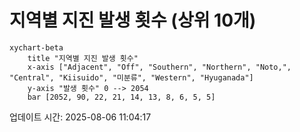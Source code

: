 # 지역별 지진 발생 횟수 (상위 10개)

```mermaid
xychart-beta
    title "지역별 지진 발생 횟수"
    x-axis ["Adjacent", "Off", "Southern", "Northern", "Noto,", "Central", "Kiisuido", "미분류", "Western", "Hyuganada"]
    y-axis "발생 횟수" 0 --> 2054
    bar [2052, 90, 22, 21, 14, 13, 8, 6, 5, 5]
```

업데이트 시간: 2025-08-06 11:04:17

